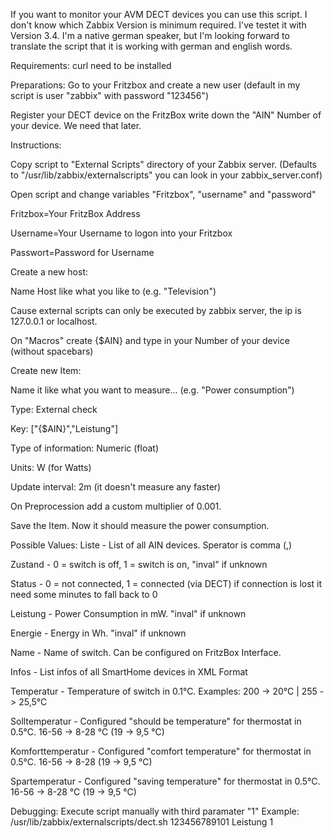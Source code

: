 If you want to monitor your AVM DECT devices you can use this script.
I don't know which Zabbix Version is minimum required.
I've testet it with Version 3.4.
I'm a native german speaker, but I'm looking forward to translate the script that it is working with german and english words.


Requirements:
curl need to be installed


Preparations:
Go to your Fritzbox and create a new user (default in my script is user "zabbix" with password "123456")

Register your DECT device on the FritzBox write down the "AIN" Number of your device. We need that later.

Instructions:

Copy script to "External Scripts" directory of your Zabbix server. (Defaults to "/usr/lib/zabbix/externalscripts" you can look in your zabbix_server.conf)

Open script and change variables "Fritzbox", "username" and "password"

Fritzbox=Your FritzBox Address

Username=Your Username to logon into your Fritzbox

Passwort=Password for Username


Create a new host:

Name Host like what you like to (e.g. "Television")

Cause external scripts can only be executed by zabbix server, the ip is 127.0.0.1 or localhost.

On "Macros" create {$AIN} and type in your Number of your device (without spacebars)

 

Create new Item:

Name it like what you want to measure... (e.g. "Power consumption")

Type: External check

Key: ["{$AIN}","Leistung"]

Type of information: Numeric (float)

Units: W (for Watts)

Update interval: 2m (it doesn't measure any faster)

On Preprocession add a custom multiplier of 0.001.

Save the Item.
Now it should measure the power consumption.


Possible Values:
Liste - List of all AIN devices. Sperator is comma (,)

Zustand - 0 = switch is off, 1 = switch is on, "inval" if unknown


Status - 0 = not connected, 1 = connected (via DECT) if connection is lost it need some minutes to fall back to 0

Leistung - Power Consumption in mW. "inval" if unknown

Energie - Energy in Wh. "inval" if unknown

Name - Name of switch. Can be configured on FritzBox Interface.

Infos - List infos of all SmartHome devices in XML Format

Temperatur - Temperature of switch in 0.1°C. Examples: 200 -> 20°C | 255 -> 25,5°C

Solltemperatur - Configured "should be temperature" for thermostat in 0.5°C. 16-56 -> 8-28 °C (19 -> 9,5 °C)

Komforttemperatur - Configured "comfort temperature" for thermostat in 0.5°C. 16-56 -> 8-28 (19 -> 9,5 °C)

Spartemperatur - Configured "saving temperature" for thermostat in 0.5°C. 16-56 -> 8-28 °C (19 -> 9,5 °C)

Debugging:
Execute script manually with third paramater "1"
Example:
/usr/lib/zabbix/externalscripts/dect.sh 123456789101 Leistung 1
